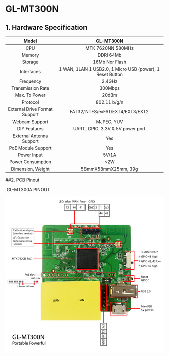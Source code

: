 # 	GL-MT300N

## 1. Hardware Specification

|             Model             |                GL-MT300N                 |
| :---------------------------: | :--------------------------------------: |
|              CPU              |            MTK 7620NN 580MHz             |
|            Memory             |                DDRI 64Mb                 |
|            Storage            |              16Mb Nor Flash              |
|          Interfaces           | 1 WAN, 1LAN 1 USB2.0, 1 Micro USB (power), 1 Reset Button |
|           Frequency           |                  2.4GHz                  |
|       Transmission Rate       |                 300Mbps                  |
|         Max. Tx Power         |                  20dBm                   |
|           Protocol            |               802.11 b/g/n               |
| External Drive Format Support |     FAT32/NTFS/exFAT/EXT4/EXT3/EXT2      |
|        Webcam Support         |                MJPEG, YUV                |
|         DIY Features          |     UART, GPIO, 3.3V & 5V power port     |
|   External Antenna Support    |                   Yes                    |
|      PoE Module Support       |                   Yes                    |
|          Power Input          |                  5V/1A                   |
|       Power Consumption       |                   <2W                    |
|       Dimension, Weight       |           58mmX58mmX25mm, 39g            |



##2. PCB Pinout

​									GL-MT300A PINOUT

![](src\mt300n-pcb-marking.jpg) 

  

   







